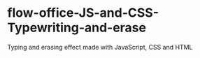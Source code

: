 # flow-office-JS-and-CSS-Typewriting-and-erase
Typing and erasing effect made with JavaScript, CSS and HTML

